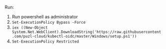 Run:
1. Run powershell as administrator
2. `Set-ExecutionPolicy Bypass -Force`
3. `iex ((New-Object System.Net.WebClient).DownloadString('https://raw.githubusercontent.com/puzl-cloud/kubectl-oidc/master/Windows/setup.ps1'))`
4. `Set-ExecutionPolicy Restricted`
